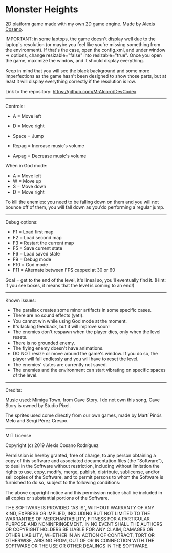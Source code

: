 # Monster Heights
2D platform game made with my own 2D game engine.
Made by [Alexis Cosano](https://github.com/AlexisCosano).

IMPORTANT: in some laptops, the game doesn't display well due to the laptop's resolution (or maybe you feel like you're missing something from the environment). If that's the case, open the config.xml, and under window -> options, change resizable="false" into resizable="true". Once you open the game, maximize the window, and it should display everything.

Keep in mind that you will see the black background and some more imperfections as the game hasn't been designed to show those parts, but at least it will display everything correctly if the resolution is low.

Link to the repository: https://github.com/MrAlcoro/DevCodex


----------------------------------------------------------------------

Controls:

- A = Move left
- D = Move right
- Space = Jump

- Repag = Increase music's volume
- Avpag = Decrease music's volume

When in God mode:

- A = Move left
- W = Move up
- S = Move down
- D = Move right

To kill the enemies: you need to be falling down on them and you will not bounce off of them, you will fall down as you'do performing a regular jump.

----------------------------------------------------------------------

Debug options:

- F1 = Load first map
- F2 = Load second map
- F3 = Restart the current map
- F5 = Save current state
- F6 = Load saved state
- F9 = Debug mode
- F10 = God mode
- F11 = Alternate between FPS capped at 30 or 60

Goal = get to the end of the level, it's lineal so, you'll eventually find it. (Hint: if you see boxes, it means that the level is coming to an end!)

----------------------------------------------------------------------

Known issues:

- The parallax creates some minor artifacts in some specific cases.
- There are no sound effects (yet!).
- You cannot win while using God mode at the moment.
- It's lacking feedback, but it will improve soon!
- The enemies don't respawn when the player dies, only when the level resets.
- There is no grounded enemy.
- The flying enemy doesn't have animations.
- DO NOT resize or move around the game's window. If you do so, the player will fall endlessly and you will have to reset the level.
- The enemies' states are currently not saved.
- The enemies and the environment can start vibrating on specific spaces of the level.

----------------------------------------------------------------------

Credits: 

Music used: Mimiga Town, from Cave Story. I do not own this song, Cave Story is owned by Studio Pixel.

The sprites used come directly from our own games, made by Martí Pinós Melo and Sergi Pérez Crespo.

--------------------------------------------------------------------------
MIT License

Copyright (c) 2019 Alexis Cosano Rodríguez 

Permission is hereby granted, free of charge, to any person obtaining a copy
of this software and associated documentation files (the "Software"), to deal
in the Software without restriction, including without limitation the rights
to use, copy, modify, merge, publish, distribute, sublicense, and/or sell
copies of the Software, and to permit persons to whom the Software is
furnished to do so, subject to the following conditions:

The above copyright notice and this permission notice shall be included in all
copies or substantial portions of the Software.

THE SOFTWARE IS PROVIDED "AS IS", WITHOUT WARRANTY OF ANY KIND, EXPRESS OR
IMPLIED, INCLUDING BUT NOT LIMITED TO THE WARRANTIES OF MERCHANTABILITY,
FITNESS FOR A PARTICULAR PURPOSE AND NONINFRINGEMENT. IN NO EVENT SHALL THE
AUTHORS OR COPYRIGHT HOLDERS BE LIABLE FOR ANY CLAIM, DAMAGES OR OTHER
LIABILITY, WHETHER IN AN ACTION OF CONTRACT, TORT OR OTHERWISE, ARISING FROM,
OUT OF OR IN CONNECTION WITH THE SOFTWARE OR THE USE OR OTHER DEALINGS IN THE
SOFTWARE.
